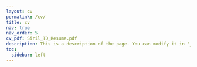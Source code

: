 ```yaml
---
layout: cv
permalink: /cv/
title: cv
nav: true
nav_order: 5
cv_pdf: Siril_TD_Resume.pdf
description: This is a description of the page. You can modify it in '_pages/cv.md'. You can also change or remove the top pdf download button.
toc:
  sidebar: left
---
```

